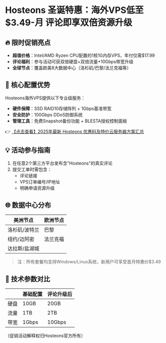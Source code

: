 # Hosteons 圣诞特惠：海外VPS低至$3.49-月 评论即享双倍资源升级

## 🔥 限时促销亮点
- **超值价格**：Intel/AMD Ryzen CPU配置的1核1G内存VPS，年付仅需$17.99
- **评论福利**：参与活动可获双倍硬盘+双倍流量+10Gbps带宽升级
- **全球节点**：覆盖欧美8大数据中心（洛杉矶/巴黎/法兰克福等）

## 🚀 核心配置优势
Hosteons海外VPS提供以下专业级服务：
- **硬件保障**：SSD RAID10存储阵列 + 1Gbps基准带宽
- **安全防护**：100Gbps DDoS防御系统
- **管理工具**：免费Snapshot备份功能 + BLESTA授权控制面板

👉 [【点击查看】2025年最新 Hosteons 优惠码及特价云服务器方案汇总](https://bit.ly/hosteons)

## 💡 活动参与指南
1. 在任意2个第三方平台发布含"Hosteons"的真实评论
2. 提交工单时需包含：
   - 评论链接
   - VPS订单编号/IP地址
   - 明确申请资源升级

## 🌐 数据中心分布
| 美洲节点       | 欧洲节点     |
|----------------|-------------|
| 洛杉矶/波特兰  | 巴黎        |
| 纽约/迈阿密    | 法兰克福    |
| 达拉斯/盐湖城  |             |

> 注：所有套餐均支持Windows/Linux系统，新用户可享受首月特惠价$3.49

## 📌 技术参数对比
|| 基础配置 | 评论升级后 |
|---|---|---|
| 硬盘 | 10GB | 20GB |
| 流量 | 1TB | 2TB |
| 带宽 | 1Gbps | 10Gbps |

（促销活动解释权归Hosteons官方所有）